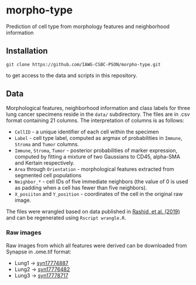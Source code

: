 # morpho-type
Prediction of cell type from morphology features and neighborhood information

## Installation

```
git clone https://github.com/IAWG-CSBC-PSON/morpho-type.git
```
to get access to the data and scripts in this repository.

## Data

Morphological features, neighborhood information and class labels for three lung cancer specimens reside in the `data/` subdirectory. The files are in .csv format containing 21 columns. The interpretation of columns is as follows:

  * `CellID` - a unique identifier of each cell within the specimen
  * `Label` - cell type label, computed as argmax of probabilities in `Immune`, `Stroma` and `Tumor` columns.
  * `Immune`, `Stroma`, `Tumor` - posterior probabilities of marker expression, computed by fitting a mixture of two Gaussians to CD45, alpha-SMA and Kertain respectively.
  * `Area` through `Orientation` - morphological features extracted from segmented cell populations
  * `Neighbor_*` - cell IDs of five immediate neighbors (the value of 0 is used as padding when a cell has fewer than five neighbors).
  * `X_posiiton` and `Y_position` - coordinates of the cell in the original raw image.

The files were wrangled based on data published in [Rashid, et al. (2019)](https://www.nature.com/articles/s41597-019-0332-y) and can be regenerated using `Rscript wrangle.R`.

### Raw images
Raw images from which all features were derived can be downloaded from Synapse in .ome.tif format:

  * Lung1 -> [syn17774887](https://www.synapse.org/#!Synapse:syn17774887)
  * Lung2 -> [syn17776482](https://www.synapse.org/#!Synapse:syn17776482)
  * Lung3 -> [syn17778717](https://www.synapse.org/#!Synapse:syn17778717)
  
